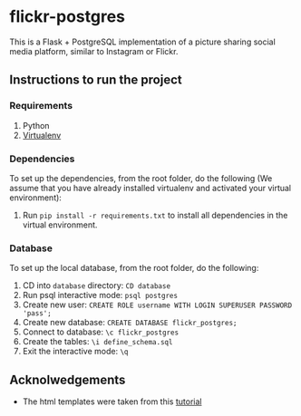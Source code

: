 # flickr-postgres

This is a Flask + PostgreSQL implementation of a picture sharing social media platform, similar to Instagram or Flickr.

## Instructions to run the project

### Requirements

1. Python
2. [Virtualenv](https://virtualenv.pypa.io/en/latest/)

### Dependencies

To set up the dependencies, from the root folder, do the following (We assume that you have already installed virtualenv and activated your virtual environment):

1. Run `pip install -r requirements.txt` to install all dependencies in the virtual environment.

### Database

To set up the local database, from the root folder, do the following:

1. CD into `database` directory: `CD database`
2. Run psql interactive mode: `psql postgres`
3. Create new user: `CREATE ROLE username WITH LOGIN SUPERUSER PASSWORD 'pass';`
4. Create new database: `CREATE DATABASE flickr_postgres;`
5. Connect to database: `\c flickr_postgres`
6. Create the tables: `\i define_schema.sql`
7. Exit the interactive mode: `\q`

## Acknolwedgements

- The html templates were taken from this [tutorial](https://www.digitalocean.com/community/tutorials/how-to-add-authentication-to-your-app-with-flask-login)
